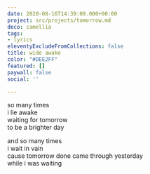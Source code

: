 ```yaml
---
date: 2020-08-16T14:39:09.000+00:00
project: src/projects/tomorrow.md
deco: camellia
tags:
- lyrics
eleventyExcludeFromCollections: false
title: wide awake
color: "#DEE2FF"
featured: []
paywall: false
social: ''

---
```

so many times  
i lie awake  
waiting for tomorrow  
to be a brighter day

and so many times  
i wait in vain  
cause tomorrow done came through yesterday  
while i was waiting